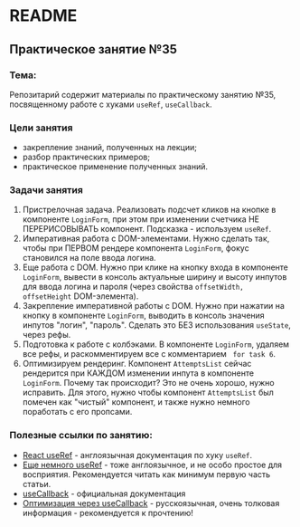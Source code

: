 # README

## Практическое занятие №35

### Тема:

Репозитарий содержит материалы по практическому занятию №35, посвященному работе с хуками `useRef`, `useCallback`.

### Цели занятия
- закрепление знаний, полученных на лекции;
- разбор практических примеров;
- практическое применение полученных знаний.

### Задачи занятия
1. Пристрелочная задача. Реализовать подсчет кликов на кнопке в компоненте `LoginForm`, при этом при изменении счетчика НЕ ПЕРЕРИСОВЫВАТЬ компонент. Подсказка - используем `useRef`.
2. Императивная работа с DOM-элементами. Нужно сделать так, чтобы при ПЕРВОМ рендере компонента `LoginForm`, фокус становился на поле ввода логина.
3. Еще работа с DOM. Нужно при клике на кнопку входа в компоненте `LoginForm`, вывести в консоль актуальные ширину и высоту инпутов для ввода логина и пароля (через свойствa `offsetWidth, offsetHeight` DOM-элемента).
4. Закрепление императивной работы с DOM. Нужно при нажатии на кнопку в компоненте `LoginForm`, выводить в консоль значения инпутов "логин", "пароль". Сделать это БЕЗ использования `useState`, через рефы.
5. Подготовка к работе с колбэками. В компоненте `LoginForm`, удаляем все рефы, и раскомментируем все с комментарием ` for task 6`.
6. Оптимизируем рендеринг. Компонент `AttemptsList` сейчас рендерится при КАЖДОМ изменении инпута в компоненте `LoginForm`. Почему так происходит? Это не очень хорошо, нужно исправить. Для этого, нужно чтобы компонент `AttemptsList` был помечен как "чистый" компонент, и также нужно немного поработать с его пропсами.


### Полезные ссылки по занятию:
 - [React useRef](https://react.dev/reference/react/useRef) - англоязычная документация по хуку `useRef`.
 - [Еще немного useRef](https://dmitripavlutin.com/react-useref/) - тоже англоязычное, и не особо простое для восприятия. Рекомендуется читать как минимум первую часть статьи.
 - [useCallback](https://react.dev/reference/react/useCallback#) - официальная документация
 - [Оптимизация через useCallback](https://habr.com/ru/articles/590577/) - русскоязычная, очень толковая информация - рекомендуется к прочтению!